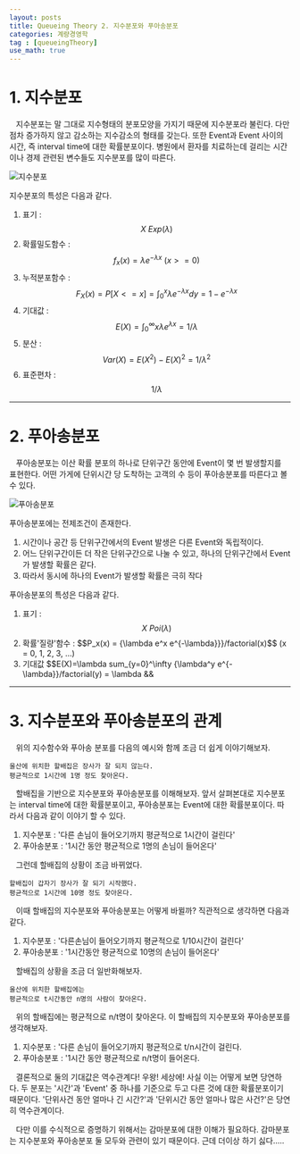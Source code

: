 ```yaml
---
layout: posts
title: Queueing Theory 2. 지수분포와 푸아송분포
categories: 계량경영학
tag : [queueingTheory]
use_math: true
---
```

# 1. 지수분포  
&nbsp;&nbsp;&nbsp;지수분포는 말 그대로 지수형태의 분포모양을 가지기 때문에 지수분포라 불린다. 다만 점차 증가하지 않고 감소하는 지수감소의 형태를 갖는다. 또한 Event과 Event 사이의 시간, 즉 interval time에 대한 확률분포이다. 병원에서 환자를 치료하는데 걸리는 시간이나 경제 관련된 변수들도 지수분포를 많이 따른다. 

![지수분포](https://upload.wikimedia.org/wikipedia/commons/e/ec/Exponential_pdf.svg)  

지수분포의 특성은 다음과 같다.  
1. 표기 : $$X ~ Exp(\lambda)$$
2. 확률밀도함수 : $$f_x(x)=\lambda e^{-\lambda x} \ (x >=0)$$
3. 누적분포함수 : $$F_X(x)=P[X<=x]=\int_0^x \lambda e^{-\lambda x}dy=1-e^{-\lambda x}$$
4. 기대값 : $$E(X) = \int_0^\infty x \lambda e^{\lambda x} = 1/\lambda$$
5. 분산 : $$Var(X) = E(X^2) - E(X)^2 = 1/{\lambda^2}$$
6. 표준편차 : $$1/\lambda$$

---
# 2. 푸아송분포 
&nbsp;&nbsp;&nbsp;푸아송분포는 이산 확률 분포의 하나로 단위구간 동안에 Event이 몇 번 발생할지를 표현한다. 어떤 가게에 단위시간 당 도착하는 고객의 수 등이 푸아송분포를 따른다고 볼 수 있다. 

![푸아송분포](https://upload.wikimedia.org/wikipedia/commons/1/16/Poisson_pmf.svg)  

푸아송분포에는 전제조건이 존재한다.  
1. 시간이나 공간 등 단위구간에서의 Event 발생은 다른 Event와 독립적이다.  
2. 어느 단위구간이든 더 작은 단위구간으로 나눌 수 있고, 하나의 단위구간에서 Event가 발생할 확률은 같다.  
3. 따라서 동시에 하나의 Event가 발생할 확률은 극히 작다  


푸아송분포의 특성은 다음과 같다.  
1. 표기 : $$X~Poi(\lambda)$$
2. 확률'질량'함수 : $$P_x(x) = {\lambda e^x e^{-\lambda}}}/factorial(x)$$ (x = 0, 1, 2, 3, ...)
3. 기대값 $$E(X)=\lambda sum_{y=0}^\infty {\lambda^y e^{-\lambda}}/factorial(y) = \lambda &&

---
# 3. 지수분포와 푸아송분포의 관계
&nbsp;&nbsp;&nbsp;위의 지수함수와 푸아송 분포를 다음의 예시와 함께 조금 더 쉽게 이야기해보자.  

```
울산에 위치한 할배집은 장사가 잘 되지 않는다. 
평균적으로 1시간에 1명 정도 찾아온다. 
```

&nbsp;&nbsp;&nbsp;할배집을 기반으로 지수분포와 푸아송분포를 이해해보자. 앞서 살펴본대로 지수분포는 interval time에 대한 확률분포이고, 푸아송분포는 Event에 대한 확률분포이다. 따라서 다음과 같이 이야기 할 수 있다. 
1. 지수분포 : '다른 손님이 들어오기까지 평균적으로 1시간이 걸린다'
2. 푸아송분포 : '1시간 동안 평균적으로 1명의 손님이 들어온다'

&nbsp;&nbsp;&nbsp;그런데 할배집의 상황이 조금 바뀌었다.  

```
할배집이 갑자기 장사가 잘 되기 시작했다.  
평균적으로 1시간에 10명 정도 찾아온다. 
```

&nbsp;&nbsp;&nbsp;이때 할배집의 지수분포와 푸아송분포는 어떻게 바뀔까? 직관적으로 생각하면 다음과 같다. 
1. 지수분포 : '다른손님이 들어오기까지 평균적으로 1/10시간이 걸린다'
2. 푸아송분포 : '1시간동안 평균적으로 10명의 손님이 들어온다'  

&nbsp;&nbsp;&nbsp;할배집의 상황을 조금 더 일반화해보자.  

```
울산에 위치한 할배집에는
평균적으로 t시간동안 n명의 사람이 찾아온다. 
```

&nbsp;&nbsp;&nbsp;위의 할배집에는 평균적으로 n/t명이 찾아온다. 이 할배집의 지수분포와 푸아송분포를 생각해보자. 
1. 지수분포 : '다른 손님이 들어오기까지 평균적으로 t/n시간이 걸린다. 
2. 푸아송분포 : '1시간 동안 평균적으로 n/t명이 들어온다. 

&nbsp;&nbsp;&nbsp;결론적으로 둘의 기대값은 역수관계다! 우왕! 세상에! 사실 이는 어떻게 보면 당연하다. 두 분포는 '시간'과 'Event' 중 하나를 기준으로 두고 다른 것에 대한 확률분포이기 때문이다. '단위사건 동안 얼마나 긴 시간?'과 '단위시간 동안 얼마나 많은 사건?'은 당연히 역수관계이다. 

&nbsp;&nbsp;&nbsp;다만 이를 수식적으로 증명하기 위해서는 감마분포에 대한 이해가 필요하다. 감마분포는 지수분포와 푸아송분포 둘 모두와 관련이 있기 때문이다. 근데 더이상 하기 싫다.....